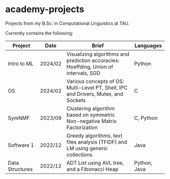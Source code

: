 # academy-projects
Projects from my B.Sc. in Computational Linguistics at TAU.

Currently contains the following:

Project                            | Date    | Brief                                                                                    | Languages 
-------------                      | ------- | --------------------------------------------------------------------------------         | --------- 
Intro to ML                        | 2024/02 | Visualizing algorithms and prediction accuracies: Hoeffding, Union of intervals, SGD    | Python
OS                                 | 2024/02 | Various concepts of OS: Multi-Level PT, Shell, IPC and Drivers, Mutex, and Sockets              | C
SymNMF                             | 2023/09 | Clustering algorithm based on symmetric Non-negative Matrix Factorization                | C, Python
Software 1                         | 2022/12 | Greedy algorithms, text files analysis (TFIDF) and LM using generic collections  | Java
Data Structures                    | 2022/12 | ADT List using AVL tree, and a Fibonacci Heap                                            | Python, Java
